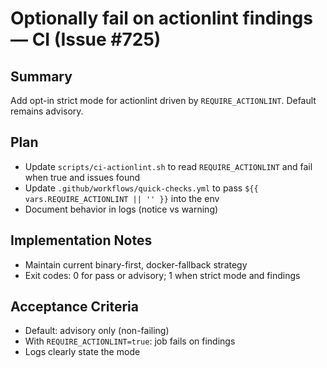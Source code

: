 # Optionally fail on actionlint findings — CI (Issue #725)

## Summary

Add opt-in strict mode for actionlint driven by `REQUIRE_ACTIONLINT`. Default remains advisory.

## Plan

- Update `scripts/ci-actionlint.sh` to read `REQUIRE_ACTIONLINT` and fail when true and issues found
- Update `.github/workflows/quick-checks.yml` to pass `${{ vars.REQUIRE_ACTIONLINT || '' }}` into the env
- Document behavior in logs (notice vs warning)

## Implementation Notes

- Maintain current binary-first, docker-fallback strategy
- Exit codes: 0 for pass or advisory; 1 when strict mode and findings

## Acceptance Criteria

- Default: advisory only (non-failing)
- With `REQUIRE_ACTIONLINT=true`: job fails on findings
- Logs clearly state the mode
